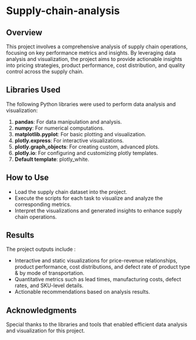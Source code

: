 # Supply-chain-analysis
## Overview
This project involves a comprehensive analysis of supply chain operations, focusing on key performance metrics and insights. By leveraging data analysis and visualization, the project aims to provide actionable insights into pricing strategies, product performance, cost distribution, and quality control across the supply chain.
## Libraries Used
The following Python libraries were used to perform data analysis and visualization:

1. **pandas**: For data manipulation and analysis.
2. **numpy**: For numerical computations.
3. **matplotlib.pyplot**: For basic plotting and visualization.
4. **plotly.express**: For interactive visualizations.
5. **plotly.graph_objects**: For creating custom, advanced plots.
6. **plotly.io**: For configuring and customizing plotly templates.
7. **Default template**: plotly_white.

## How to Use
- Load the supply chain dataset into the project.
- Execute the scripts for each task to visualize and analyze the corresponding metrics.
- Interpret the visualizations and generated insights to enhance supply chain operations.

## Results
The project outputs include :
- Interactive and static visualizations for price-revenue relationships, product performance, cost distributions, and defect rate of product type & by mode of transportation.
- Quantitative metrics such as lead times, manufacturing costs, defect rates, and SKU-level details.
- Actionable recommendations based on analysis results.

## Acknowledgments
Special thanks to the libraries and tools that enabled efficient data analysis and visualization for this project.
